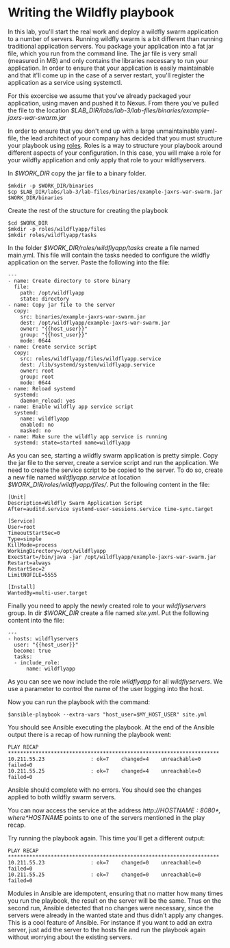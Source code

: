 # Writing the Wildfly playbook

In this lab, you'll start the real work and deploy a wildfly swarm application to a number of servers. Running wildfly swarm is a bit different than running traditional application servers. You package your application into a fat jar file, which you run from the command line. The jar file is very small (measured in MB) and only contains the libraries necessary to run your application. In order to ensure that your application is easily maintainable and that it'll come up in the case of a server restart, you'll register the application as a service using systemctl.

For this excercise we assume that you've already packaged your application, using maven and pushed it to Nexus. From there you've pulled the file to the location *$LAB_DIR/labs/lab-3/lab-files/binaries/example-jaxrs-war-swarm.jar*

In order to ensure that you don't end up with a large unmaintainable yaml-file, the lead architect of your company has decided that you must structure your playbook using [roles](http://docs.ansible.com/ansible/latest/playbooks_reuse_roles.html). Roles is a way to structure your playbook around different aspects of your configuration. In this case, you will make a role for your wildfly application and only apply that role to your wildflyservers.

In *$WORK_DIR* copy the jar file to a binary folder.

```
$mkdir -p $WORK_DIR/binaries
$cp $LAB_DIR/labs/lab-3/lab-files/binaries/example-jaxrs-war-swarm.jar $WORK_DIR/binaries
```

Create the rest of the structure for creating the playbook

```
$cd $WORK_DIR
$mkdir -p roles/wildflyapp/files
$mkdir roles/wildflyapp/tasks
```

In the folder *$WORK_DIR/roles/wildflyapp/tasks* create a file named main.yml. This file will contain the tasks needed to configure the wildfly application on the server. Paste the following into the file:

```
---
- name: Create directory to store binary
  file:
    path: /opt/wildflyapp
    state: directory
- name: Copy jar file to the server
  copy:
    src: binaries/example-jaxrs-war-swarm.jar
    dest: /opt/wildflyapp/example-jaxrs-war-swarm.jar
    owner: "{{host_user}}"
    group: "{{host_user}}"
    mode: 0644
- name: Create service script
  copy:
    src: roles/wildflyapp/files/wildflyapp.service
    dest: /lib/systemd/system/wildflyapp.service
    owner: root
    group: root
    mode: 0644
- name: Reload systemd
  systemd:
    daemon_reload: yes
- name: Enable wildfly app service script
  systemd:
    name: wildflyapp
    enabled: no
    masked: no
- name: Make sure the wildfly app service is running
  systemd: state=started name=wildflyapp
``` 

As you can see, starting a wildfly swarm application is pretty simple. Copy the jar file to the server, create a service script and run the application. We need to create the service script to be copied to the server. To do so, create a new file named *wildflyapp.service* at location *$WORK_DIR/roles/wildflyapp/files/*. Put the following content in the file:

```
[Unit]
Description=Wildfly Swarm Application Script
After=auditd.service systemd-user-sessions.service time-sync.target
 
[Service]
User=root
TimeoutStartSec=0
Type=simple
KillMode=process
WorkingDirectory=/opt/wildflyapp
ExecStart=/bin/java -jar /opt/wildflyapp/example-jaxrs-war-swarm.jar
Restart=always
RestartSec=2
LimitNOFILE=5555
 
[Install]
WantedBy=multi-user.target
```

Finally you need to apply the newly created role to your *wildflyservers* group. In dir *$WORK_DIR* create a file named *site.yml*. Put the following content into the file:

```
---
- hosts: wildflyservers
  user: "{{host_user}}"
  become: true
  tasks:
  - include_role:
      name: wildflyapp
```

As you can see we now include the role *wildflyapp* for all *wildflyservers*. We use a parameter to control the name of the user logging into the host.

Now you can run the playbook with the command:

```
$ansible-playbook --extra-vars "host_user=$MY_HOST_USER" site.yml
```

You should see Ansible executing the playbook. At the end of the Ansible output there is a recap of how running the playbook went:

```
PLAY RECAP *********************************************************************
10.211.55.23               : ok=7    changed=4    unreachable=0    failed=0   
10.211.55.25               : ok=7    changed=4    unreachable=0    failed=0   
```

Ansible should complete with no errors. You should see the changes applied to both wildfly swarm servers.

You can now access the service at the address *http://$HOSTNAME:8080*, where *$HOSTNAME* points to one of the servers mentioned in the play recap.

Try running the playbook again. This time you'll get a different output:

```
PLAY RECAP *********************************************************************
10.211.55.23               : ok=7    changed=0    unreachable=0    failed=0   
10.211.55.25               : ok=7    changed=0    unreachable=0    failed=0   
```

Modules in Ansible are idempotent, ensuring that no matter how many times you run the playbook, the result on the server will be the same. Thus on the second run, Ansible detected that no changes were necessary, since the servers were already in the wanted state and thus didn't apply any changes. This is a cool feature of Ansible. For instance if you want to add an extra server, just add the server to the hosts file and run the playbook again without worrying about the existing servers.

